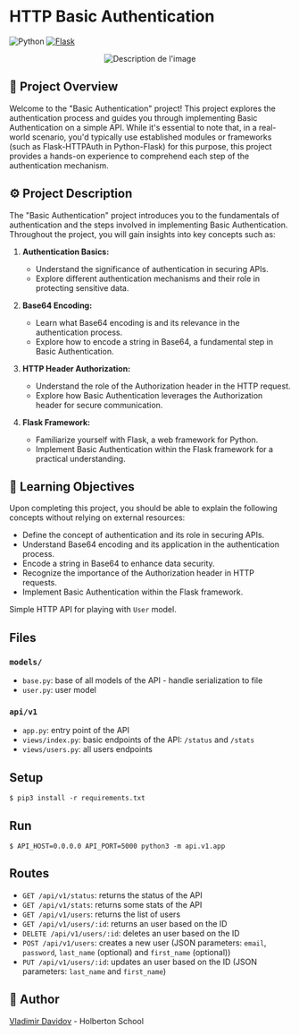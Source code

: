 # HTTP Basic Authentication
![Python](https://img.shields.io/badge/Python-3.7-blue?style=for-the-badge&logo=python&logoColor=white)
[![Flask](https://img.shields.io/badge/Flask-1.1.2-blue?style=for-the-badge&logo=flask&logoColor=white)](https://flask.palletsprojects.com/)

<p align="center">
  <img src="https://github.com/v-dav/holbertonschool-web_back_end/assets/115344057/69bafc22-f51b-4d20-b099-50a27da6d01b" alt="Description de l'image">
</p>

## 🧐 Project Overview

Welcome to the "Basic Authentication" project! This project explores the authentication process and guides you through implementing Basic Authentication on a simple API. While it's essential to note that, in a real-world scenario, you'd typically use established modules or frameworks (such as Flask-HTTPAuth in Python-Flask) for this purpose, this project provides a hands-on experience to comprehend each step of the authentication mechanism.

## ⚙️ Project Description

The "Basic Authentication" project introduces you to the fundamentals of authentication and the steps involved in implementing Basic Authentication. Throughout the project, you will gain insights into key concepts such as:

1. **Authentication Basics:**
   - Understand the significance of authentication in securing APIs.
   - Explore different authentication mechanisms and their role in protecting sensitive data.

2. **Base64 Encoding:**
   - Learn what Base64 encoding is and its relevance in the authentication process.
   - Explore how to encode a string in Base64, a fundamental step in Basic Authentication.

3. **HTTP Header Authorization:**
   - Understand the role of the Authorization header in the HTTP request.
   - Explore how Basic Authentication leverages the Authorization header for secure communication.

4. **Flask Framework:**
   - Familiarize yourself with Flask, a web framework for Python.
   - Implement Basic Authentication within the Flask framework for a practical understanding.

## 📖 Learning Objectives

Upon completing this project, you should be able to explain the following concepts without relying on external resources:

- Define the concept of authentication and its role in securing APIs.
- Understand Base64 encoding and its application in the authentication process.
- Encode a string in Base64 to enhance data security.
- Recognize the importance of the Authorization header in HTTP requests.
- Implement Basic Authentication within the Flask framework.

Simple HTTP API for playing with `User` model.


## Files

### `models/`

- `base.py`: base of all models of the API - handle serialization to file
- `user.py`: user model

### `api/v1`

- `app.py`: entry point of the API
- `views/index.py`: basic endpoints of the API: `/status` and `/stats`
- `views/users.py`: all users endpoints


## Setup

```
$ pip3 install -r requirements.txt
```


## Run

```
$ API_HOST=0.0.0.0 API_PORT=5000 python3 -m api.v1.app
```


## Routes

- `GET /api/v1/status`: returns the status of the API
- `GET /api/v1/stats`: returns some stats of the API
- `GET /api/v1/users`: returns the list of users
- `GET /api/v1/users/:id`: returns an user based on the ID
- `DELETE /api/v1/users/:id`: deletes an user based on the ID
- `POST /api/v1/users`: creates a new user (JSON parameters: `email`, `password`, `last_name` (optional) and `first_name` (optional))
- `PUT /api/v1/users/:id`: updates an user based on the ID (JSON parameters: `last_name` and `first_name`)


##  🙇 Author

[Vladimir Davidov](https://github.com/v-dav) - Holberton School
